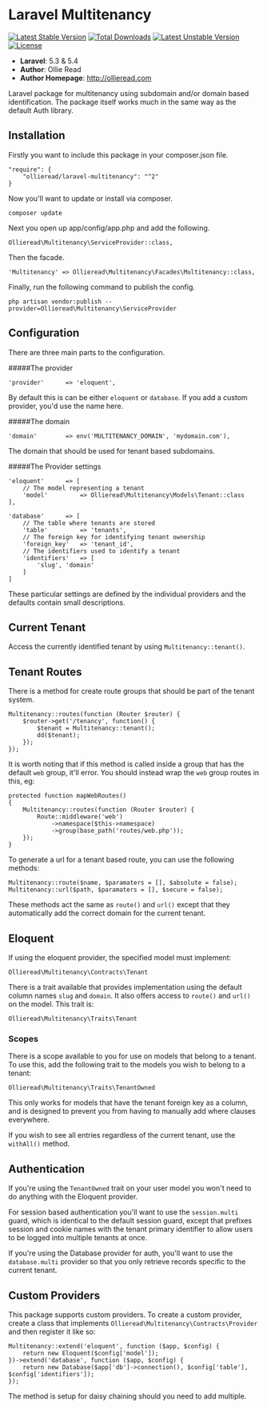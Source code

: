 # Laravel Multitenancy #

[![Latest Stable Version](https://poser.pugx.org/ollieread/laravel-multitenancy/v/stable.png)](https://packagist.org/packages/ollieread/laravel-multitenancy) [![Total Downloads](https://poser.pugx.org/ollieread/laravel-multitenancy/downloads.png)](https://packagist.org/packages/ollieread/laravel-multitenancy) [![Latest Unstable Version](https://poser.pugx.org/ollieread/laravel-multitenancy/v/unstable.png)](https://packagist.org/packages/ollieread/laravel-multitenancy) [![License](https://poser.pugx.org/ollieread/laravel-multitenancy/license.png)](https://packagist.org/packages/ollieread/laravel-multitenancy)

- **Laravel**: 5.3 & 5.4
- **Author**: Ollie Read 
- **Author Homepage**: http://ollieread.com

Laravel package for multitenancy using subdomain and/or domain based identification.
The package itself works much in the same way as the default Auth library.

## Installation ##

Firstly you want to include this package in your composer.json file.

    "require": {
        "ollieread/laravel-multitenancy": "^2"
    }
    
Now you'll want to update or install via composer.

    composer update

Next you open up app/config/app.php and add the following.

    Ollieread\Multitenancy\ServiceProvider::class,
    
Then the facade.

    'Multitenancy' => Ollieread\Multitenancy\Facades\Multitenancy::class,

Finally, run the following command to publish the config.

    php artisan vendor:publish --provider=Ollieread\Multitenancy\ServiceProvider
    
## Configuration ##

There are three main parts to the configuration.

#####The provider

    'provider'      => 'eloquent',
    
By default this is can be either `eloquent` or `database`. If you add a custom provider, you'd use the name here.

#####The domain

    'domain'        => env('MULTITENANCY_DOMAIN', 'mydomain.com'),
    
The domain that should be used for tenant based subdomains.

#####The Provider settings

    'eloquent'      => [
        // The model representing a tenant
        'model'         => Ollieread\Multitenancy\Models\Tenant::class
    ],
    
    'database'      => [
        // The table where tenants are stored
        'table'         => 'tenants',
        // The foreign key for identifying tenant ownership
        'foreign_key'   => 'tenant_id',
        // The identifiers used to identify a tenant
        'identifiers'   => [
            'slug', 'domain'
        ]
    ]
    
These particular settings are defined by the individual providers and the defaults contain small descriptions.

## Current Tenant ##

Access the currently identified tenant by using `Multitenancy::tenant()`.

## Tenant Routes ##

There is a method for create route groups that should be part of the tenant system.

    Multitenancy::routes(function (Router $router) {
        $router->get('/tenancy', function() {
            $tenant = Multitenancy::tenant();
            dd($tenant);
        });
    });
    
It is worth noting that if this method is called inside a group that has the default `web` group, it'll error. You should instead wrap the `web` group routes in this, eg:

    protected function mapWebRoutes()
    {
        Multitenancy::routes(function (Router $router) {
            Route::middleware('web')
                ->namespace($this->namespace)
                ->group(base_path('routes/web.php'));
        });
    }
    
To generate a url for a tenant based route, you can use the following methods:

    Multitenancy::route($name, $paramaters = [], $absolute = false);
    Multitenancy::url($path, $paramaters = [], $secure = false);
    
These methods act the same as `route()` and `url()` except that they automatically add the correct domain for the current tenant.

## Eloquent ##

If using the eloquent provider, the specified model must implement:

    Ollieread\Multitenancy\Contracts\Tenant
    
There is a trait available that provides implementation using the default column names `slug` and `domain`. It also offers access to `route()` and `url()` on the model. This trait is:

    Ollieread\Multitenancy\Traits\Tenant
    
### Scopes ###

There is a scope available to you for use on models that belong to a tenant. To use this, add the following trait to the models you wish to belong to a tenant:

    Ollieread\Multitenancy\Traits\TenantOwned
    
This only works for models that have the tenant foreign key as a column, and is designed to prevent you from having to manually add where clauses everywhere.

If you wish to see all entries regardless of the current tenant, use the `withAll()` method.

## Authentication ##

If you're using the `TenantOwned` trait on your user model you won't need to do anything with the Eloquent provider.

For session based authentication you'll want to use the `session.multi` guard, which is identical to the default session guard, except that prefixes session and cookie names with the tenant primary identifier to allow users to be logged into multiple tenants at once.

If you're using the Database provider for auth, you'll want to use the `database.multi` provider so that you only retrieve records specific to the current tenant.

## Custom Providers ##

This package supports custom providers. To create a custom provider, create a class that implements `Ollieread\Multitenancy\Contracts\Provider` and then register it like so:

    Multitenancy::extend('eloquent', function ($app, $config) {
        return new Eloquent($config['model']);
    })->extend('database', function ($app, $config) {
        return new Database($app['db']->connection(), $config['table'], $config['identifiers']);
    });
    
The method is setup for daisy chaining should you need to add multiple.
